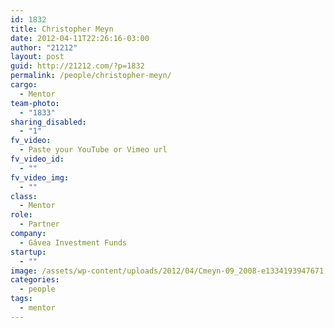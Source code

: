 ```yaml
---
id: 1832
title: Christopher Meyn
date: 2012-04-11T22:26:16-03:00
author: "21212"
layout: post
guid: http://21212.com/?p=1832
permalink: /people/christopher-meyn/
cargo:
  - Mentor
team-photo:
  - "1833"
sharing_disabled:
  - "1"
fv_video:
  - Paste your YouTube or Vimeo url
fv_video_id:
  - ""
fv_video_img:
  - ""
class:
  - Mentor
role:
  - Partner
company:
  - Gávea Investment Funds
startup:
  - ""
image: /assets/wp-content/uploads/2012/04/Cmeyn-09_2008-e1334193947671.jpg
categories:
  - people
tags:
  - mentor
---
```

